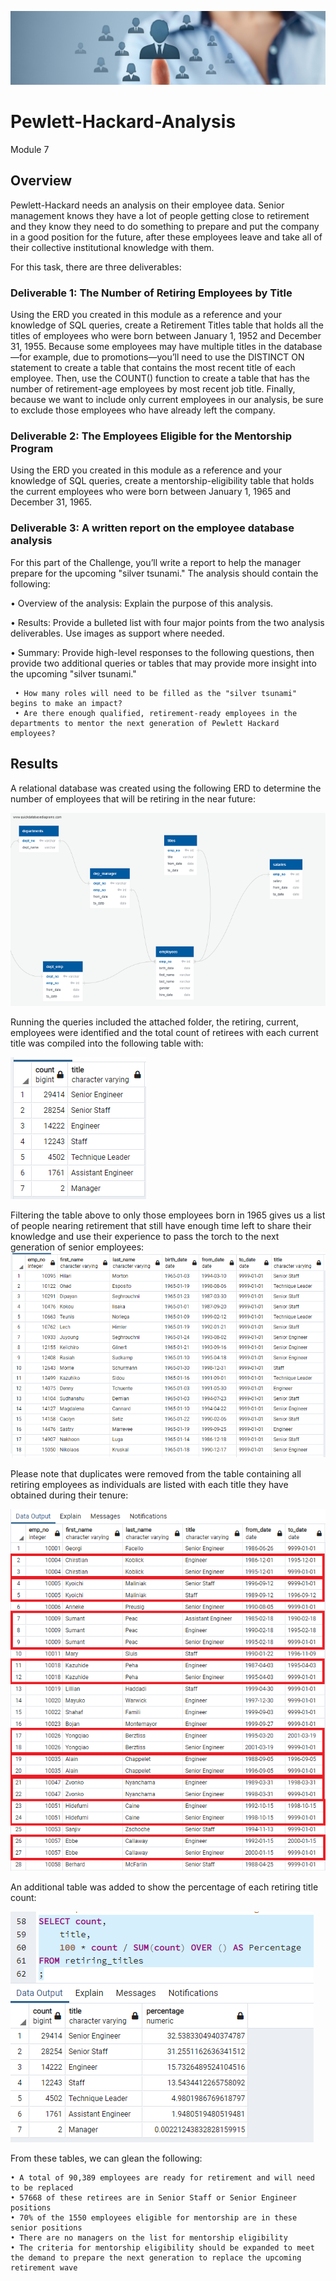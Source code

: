 ![image](https://github.com/Bryan-Corn/Pewlett-Hackard-Analysis/blob/main/Images/HR.png)
# Pewlett-Hackard-Analysis
Module 7 

## Overview

Pewlett-Hackard needs an analysis on their employee data. Senior management knows they have a lot of people getting close to retirement and they know they need to do something to prepare and put the company in a good position for the future, after these employees leave and take all of their collective institutional knowledge with them. 

For this task, there are three deliverables:


### Deliverable 1: The Number of Retiring Employees by Title

Using the ERD you created in this module as a reference and your knowledge of SQL queries, create a Retirement Titles table that holds all the titles of employees who were born between January 1, 1952 and December 31, 1955. Because some employees may have multiple titles in the database—for example, due to promotions—you’ll need to use the DISTINCT ON statement to create a table that contains the most recent title of each employee. Then, use the COUNT() function to create a table that has the number of retirement-age employees by most recent job title. Finally, because we want to include only current employees in our analysis, be sure to exclude those employees who have already left the company.


### Deliverable 2: The Employees Eligible for the Mentorship Program

Using the ERD you created in this module as a reference and your knowledge of SQL queries, create a mentorship-eligibility table that holds the current employees who were born between January 1, 1965 and December 31, 1965.


### Deliverable 3: A written report on the employee database analysis

For this part of the Challenge, you’ll write a report to help the manager prepare for the upcoming "silver tsunami."
The analysis should contain the following:

  • Overview of the analysis: Explain the purpose of this analysis.


  • Results: Provide a bulleted list with four major points from the two analysis deliverables. Use images as support where needed.


  • Summary: Provide high-level responses to the following questions, then provide two additional queries or tables that may provide more insight into the upcoming "silver tsunami."

     • How many roles will need to be filled as the "silver tsunami" begins to make an impact?
     • Are there enough qualified, retirement-ready employees in the departments to mentor the next generation of Pewlett Hackard employees?

## Results

A relational database was created using the following ERD to determine the number of employees that will be retiring in the near future:

![image](https://github.com/Bryan-Corn/Pewlett-Hackard-Analysis/blob/main/Images/EmployeeDB.png)

Running the queries included the attached folder, the retiring, current, employees were identified and the total count of retirees with each current title was compiled into the following table with:

![image](https://github.com/Bryan-Corn/Pewlett-Hackard-Analysis/blob/main/Images/retiring_titles.png)


Filtering the table above to only those employees born in 1965 gives us a list of people nearing retirement that still have enough time left to share their knowledge and use their experience to pass the torch to the next generation of senior employees:
![image](https://github.com/Bryan-Corn/Pewlett-Hackard-Analysis/blob/main/Images/mentorship_eligibilty.png)


Please note that duplicates were removed from the table containing all retiring employees as individuals are listed with each title they have obtained during their tenure:

![image](https://github.com/Bryan-Corn/Pewlett-Hackard-Analysis/blob/main/Images/retiring_dups.png)


An additional table was added to show the percentage of each retiring title count:

![image](https://github.com/Bryan-Corn/Pewlett-Hackard-Analysis/blob/main/Images/retiring_titles_percent.png)


From these tables, we can glean the following:
```
• A total of 90,389 employees are ready for retirement and will need to be replaced
• 57668 of these retirees are in Senior Staff or Senior Engineer positions
• 70% of the 1550 employees eligible for mentorship are in these senior positions
• There are no managers on the list for mentorship eligibility
• The criteria for mentorship eligibility should be expanded to meet the demand to prepare the next generation to replace the upcoming retirement wave
```
